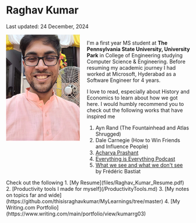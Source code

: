 # Raghav Kumar
Last updated: 24 December, 2024

<div id="intro-container" style="
    display: flex;
    align-items: flex-start;
    gap: 20px;
">
    <div style="flex-shrink: 0;height: auto;max-width: 40%;">
        <img src="files/selfie.jpeg" alt="Profile Photo of Raghav Kumar" style="height: 290px;width: 100%;">
    </div>
    <div>
        <p>
            I'm a first year MS student at <b>The Pennsylvania State University, University Park</b> in College of Engineering studying Computer Science & Engineering. Before resuming my academic journey I had worked at Microsoft, Hyderabad as a Software Engineer for 4 years.
        </p>
        <p>
            I love to read, especially about History and Economics to learn about how we got here. I would humbly recommend you to check out the following works that have inspired me
            <ol>
                <li>Ayn Rand (The Fountainhead and Atlas Shrugged)</li>
                <li> Dale Carnegie (How to Win Friends and Influence People)</li>
                <li> <a href="https://acharyaprashant.org/">Acharya Prashant</a></li>
                <li> <a href = "https://www.youtube.com/playlist?list=PLIG8a9wNRHVu-Aw2VgUJacXlpsJMbF5Y_">Everything is Everything Podcast</a></li>
                <li><a href="http://bastiat.org/fr/cqovecqonvp.html">What we see and what we don't see</a> by Frédéric Bastiat</li>
            </ol>
        </p>
    </div>
</div>
Check out the following
1. [My Resume](files/Raghav_Kumar_Resume.pdf)
2. [Productivity tools I made for myself](/ProductivityTools.md)
3. [My notes on topics far and wide](https://github.com/thisisraghavkumar/MyLearnings/tree/master)
4. [My Writing.com Portfolio](https://www.writing.com/main/portfolio/view/kumarrg03)